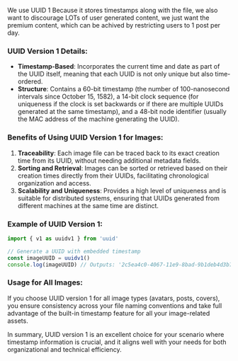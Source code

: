 We use UUID 1 Because it stores timestamps along with the file, we also want to discourage LOTs of
user generated content, we just want the premium content, which can be achived by restricting users
to 1 post per day.

### UUID Version 1 Details:

- **Timestamp-Based**: Incorporates the current time and date as part of the UUID itself, meaning
  that each UUID is not only unique but also time-ordered.
- **Structure**: Contains a 60-bit timestamp (the number of 100-nanosecond intervals since October
  15, 1582), a 14-bit clock sequence (for uniqueness if the clock is set backwards or if there are
  multiple UUIDs generated at the same timestamp), and a 48-bit node identifier (usually the MAC
  address of the machine generating the UUID).

### Benefits of Using UUID Version 1 for Images:

1. **Traceability**: Each image file can be traced back to its exact creation time from its UUID,
   without needing additional metadata fields.
2. **Sorting and Retrieval**: Images can be sorted or retrieved based on their creation times
   directly from their UUIDs, facilitating chronological organization and access.
3. **Scalability and Uniqueness**: Provides a high level of uniqueness and is suitable for
   distributed systems, ensuring that UUIDs generated from different machines at the same time are
   distinct.

### Example of UUID Version 1:

```javascript
import { v1 as uuidv1 } from 'uuid'

// Generate a UUID with embedded timestamp
const imageUUID = uuidv1()
console.log(imageUUID) // Outputs: '2c5ea4c0-4067-11e9-8bad-9b1deb4d3b7d'
```

### Usage for All Images:

If you choose UUID version 1 for all image types (avatars, posts, covers), you ensure consistency
across your file naming conventions and take full advantage of the built-in timestamp feature for
all your image-related assets.

In summary, UUID version 1 is an excellent choice for your scenario where timestamp information is
crucial, and it aligns well with your needs for both organizational and technical efficiency.
